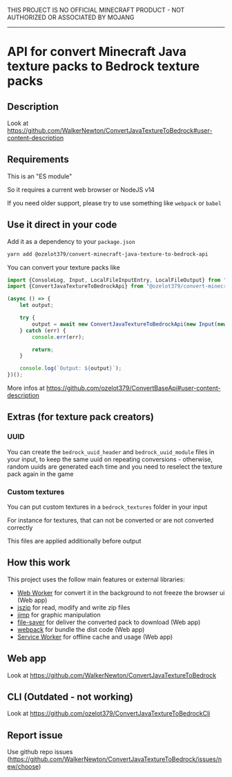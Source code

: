 THIS PROJECT IS NO OFFICIAL MINECRAFT PRODUCT - NOT AUTHORIZED OR ASSOCIATED BY MOJANG

---

# API for convert Minecraft Java texture packs to Bedrock texture packs

## Description

Look at https://github.com/WalkerNewton/ConvertJavaTextureToBedrock#user-content-description

## Requirements

This is an "ES module"

So it requires a current web browser or NodeJS v14

If you need older support, please try to use something like `webpack` or `babel`

## Use it direct in your code

Add it as a dependency to your `package.json`

```bash
yarn add @ozelot379/convert-minecraft-java-texture-to-bedrock-api
```

You can convert your texture packs like

```javascript
import {ConsoleLog, Input, LocalFileInputEntry, LocalFileOutput} from "@ozelot379/convert-base-api";
import {ConvertJavaTextureToBedrockApi} from "@ozelot379/convert-minecraft-java-texture-to-bedrock-api";

(async () => {
    let output;

    try {
        output = await new ConvertJavaTextureToBedrockApi(new Input(new LocalFileInputEntry("input/java_texture_pack.zip")), new LocalFileOutput("output/bedrock_texture_pack.mcpack"), new ConsoleLog()).convert();
    } catch (err) {
        console.err(err);

        return;
    }

    console.log(`Output: ${output}`);
})();
```

More infos at https://github.com/ozelot379/ConvertBaseApi#user-content-description 

## Extras (for texture pack creators)

### UUID

You can create the `bedrock_uuid_header` and `bedrock_uuid_module` files in your input, to keep the same uuid on repeating conversions - otherwise, random uuids are generated each time and you need to reselect the texture pack again in the game

### Custom textures

You can put custom textures in a `bedrock_textures` folder in your input

For instance for textures, that can not be converted or are not converted correctly

This files are applied additionally before output

## How this work

This project uses the follow main features or external libraries:

- [Web Worker](https://developer.mozilla.org/docs/Web/API/Web_Workers_API) for convert it in the background to not freeze the browser ui (Web app)
- [jszip](https://www.npmjs.com/package/jszip) for read, modify and write zip files
- [jimp](https://www.npmjs.com/package/jimp) for graphic manipulation
- [file-saver](https://www.npmjs.com/package/file-saver) for deliver the converted pack to download (Web app)
- [webpack](https://www.npmjs.com/package/webpack) for bundle the dist code (Web app)
- [Service Worker](https://developer.mozilla.org/en-US/docs/Web/API/Service_Worker_API) for offline cache and usage (Web app)

## Web app

Look at https://github.com/WalkerNewton/ConvertJavaTextureToBedrock

## CLI (Outdated - not working)

Look at https://github.com/ozelot379/ConvertJavaTextureToBedrockCli

## Report issue

Use github repo issues (https://github.com/WalkerNewton/ConvertJavaTextureToBedrock/issues/new/choose)
